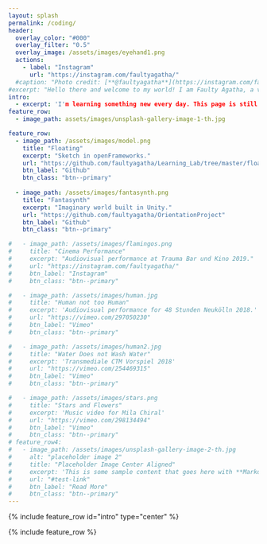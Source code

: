 ```yaml
---
layout: splash
permalink: /coding/
header:
  overlay_color: "#000"
  overlay_filter: "0.5"
  overlay_image: /assets/images/eyehand1.png
  actions:
    - label: "Instagram"
      url: "https://instagram.com/faultyagatha/"
  #caption: "Photo credit: [**@faultyagatha**](https://instagram.com/faultyagatha/)"
#excerpt: "Hello there and welcome to my world! I am Faulty Agatha, a visual artist and creative technologist living in Berlin."
intro: 
  - excerpt: 'I'm learning something new every day. This page is still in the process of development.'
feature_row:
  - image_path: assets/images/unsplash-gallery-image-1-th.jpg

feature_row:
  - image_path: /assets/images/model.png
    title: "Floating"
    excerpt: "Sketch in openFrameworks."
    url: "https://github.com/faultyagatha/Learning_Lab/tree/master/floatingModel"
    btn_label: "Github"
    btn_class: "btn--primary"
  
  - image_path: /assets/images/fantasynth.png
    title: "Fantasynth"
    excerpt: "Imaginary world built in Unity."
    url: "https://github.com/faultyagatha/OrientationProject"
    btn_label: "Github"
    btn_class: "btn--primary"

#   - image_path: /assets/images/flamingos.png
#     title: "Cinema Performance"
#     excerpt: "Audiovisual performance at Trauma Bar und Kino 2019."
#     url: "https://instagram.com/faultyagatha/"
#     btn_label: "Instagram"
#     btn_class: "btn--primary"

#   - image_path: /assets/images/human.jpg
#     title: "Human not too Human"
#     excerpt: 'Audiovisual performance for 48 Stunden Neukölln 2018.'
#     url: "https://vimeo.com/297050230"
#     btn_label: "Vimeo"
#     btn_class: "btn--primary"

#   - image_path: /assets/images/human2.jpg
#     title: "Water Does not Wash Water"
#     excerpt: 'Transmediale CTM Vorspiel 2018'
#     url: "https://vimeo.com/254469315"
#     btn_label: "Vimeo"
#     btn_class: "btn--primary"

#   - image_path: /assets/images/stars.png
#     title: "Stars and Flowers"
#     excerpt: 'Music video for Mila Chiral'
#     url: "https://vimeo.com/298134494"
#     btn_label: "Vimeo"
#     btn_class: "btn--primary"
# feature_row4:
#   - image_path: /assets/images/unsplash-gallery-image-2-th.jpg
#     alt: "placeholder image 2"
#     title: "Placeholder Image Center Aligned"
#     excerpt: 'This is some sample content that goes here with **Markdown** formatting. Centered with `type="center"`'
#     url: "#test-link"
#     btn_label: "Read More"
#     btn_class: "btn--primary"
---
```


{% include feature_row id="intro" type="center" %}

{% include feature_row %}

<!-- {% include feature_row id="feature_row2" type="right" %}

{% include feature_row id="feature_row3" type="center" %}

{% include feature_row id="feature_row4" type="center" %} -->